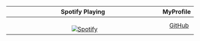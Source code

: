 Spotify Playing | MyProfile
:-------------------------:|-------
&nbsp; &nbsp; &nbsp; &nbsp; &nbsp; &nbsp; &nbsp; &nbsp; &nbsp; &nbsp; &nbsp; &nbsp; &nbsp; &nbsp; &nbsp; &nbsp; &nbsp; &nbsp; &nbsp; &nbsp; &nbsp; &nbsp; &nbsp; &nbsp; &nbsp; &nbsp; &nbsp; &nbsp; &nbsp; &nbsp; &nbsp; &nbsp; &nbsp; &nbsp; &nbsp; &nbsp; &nbsp; &nbsp; &nbsp; &nbsp; &nbsp; &nbsp; &nbsp; &nbsp; &nbsp; &nbsp; &nbsp; [![Spotify](https://spotify-now-playing-ahmadabuhasan.vercel.app/api/spotify-playing)](https://open.spotify.com/user/gr3y7pr12w9ol2dy2ccdb10e7)<br>|<div style="text-align: center">&nbsp; &nbsp;[GitHub](https://github.com/eby8zevin)

[//]: <> (The `&nbsp;` is to have Spotify take up more space)
